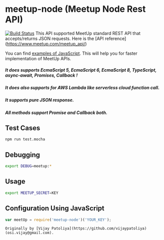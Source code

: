 # meetup-node (Meetup Node Rest API)
[![Build Status](https://travis-ci.org/vijaypatoliya/meetup-node.svg?branch=master)](https://travis-ci.org/vijaypatoliya/meetup-node)
This API supported MeetUp standard REST API that accepts/returns JSON requests. Here is the [API reference] (https://www.meetup.com/meetup_api/)

You can find [examples of JavaScript](https://github.com/vijaypatoliya/meetup-node/tree/master/examples). This will help you for faster implementation of MeetUp APIs.

##### It does supports EcmaScript 5, EcmaScript 6,  EcmaScript 8, TypeScript, async-await, Promises, Callback !
##### It does also supports for AWS Lambda like serverless cloud function call.
##### It supports pure JSON response.
##### All methods support Promise and Callback both.

## Test Cases
```bash
npm run test.mocha
```

## Debugging
```bash
export DEBUG=meetup:*
```

## Usage
```bash
export MEETUP_SECRET=KEY
```

## Configuration Using JavaScript
```js
var meetUp = require('meetup-node')('YOUR_KEY');
```

```
Originally by [Vijay Patoliya](https://github.com/vijaypatoliya) (osi.vijay@gmail.com).
```
 
